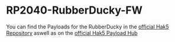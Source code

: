 # RP2040-RubberDucky-FW

You can find the Payloads for the RubberDucky in the [official Hak5 Repository](https://github.com/hak5/usbrubberducky-payloads) aswell as on the [official Hak5 Payload Hub](https://hak5.org/blogs/payloads/tagged/usb-rubber-ducky)
